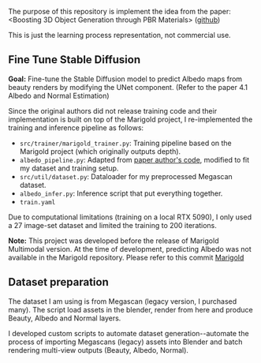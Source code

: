 
The purpose of this repository is implement the idea from the paper: <Boosting 3D Object Generation through PBR Materials> ([github](https://github.com/snowflakewang/PBR_Boost_3DGen)) 

This is just the learning process representation, not commercial use.

## Fine Tune Stable Diffusion
**Goal:** Fine-tune the Stable Diffusion model to predict Albedo maps from beauty renders by modifying the UNet component.  (Refer to the paper 4.1 Albedo and Normal Estimation)


Since the original authors did not release training code and their implementation is built on top of the Marigold project, I re-implemented the training and inference pipeline as follows:
- `src/trainer/marigold_trainer.py`: Training pipeline based on the Marigold project (which originally outputs depth).
- `albedo_pipeline.py`: Adapted from [paper author's code](https://github.com/snowflakewang/PBR_Boost_3DGen/blob/main/albedo_mesh_gen/MonoAlbedo/albedo_pipeline.py), modified to fit my dataset and training setup.
- `src/util/dataset.py`: Dataloader for my preprocessed Megascan dataset.
- `albedo_infer.py`: Inference script that put everything together.
- `train.yaml`

Due to computational limitations (training on a local RTX 5090), I only used a 27 image-set dataset and limited the training to 200 iterations.

**Note:** This project was developed before the release of Marigold Multimodal version. At the time of development, predicting Albedo was not available in the Marigold repository. Please refer to this commit [Marigold](https://github.com/prs-eth/Marigold/tree/62413d56099d36573b2de1eb8c429839734b7782)




## Dataset preparation
The dataset I am using is from Megascan (legacy version, I purchased many). The script load assets in the blender, render from here and produce Beauty, Albedo and Normal layers. 

I developed custom scripts to automate dataset generation--automate the process of importing Megascans (legacy) assets into Blender and batch rendering multi-view outputs (Beauty, Albedo, Normal).


